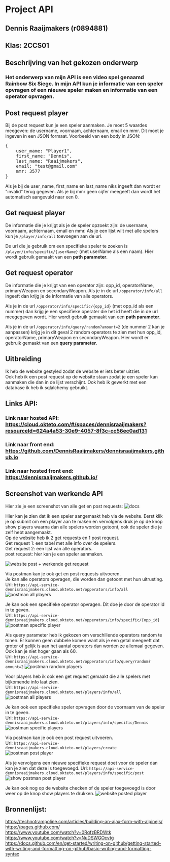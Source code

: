 # Project API
## Dennis Raaijmakers (r0894881)
## Klas: 2CCS01

## Beschrijving van het gekozen onderwerp
### Het onderwerp van mijn API is een video spel genaamd Rainbow Six Siege. In mijn API kun je informatie van een speler opvragen of een nieuwe speler maken en informatie van een operator opvragen. <br />

## Post request player
Bij de post request kun je een speler aanmaken. Je moet 5 waardes meegeven: de username, voornaam, achternaam, email en mmr. Dit moet je ingeven in een JSON formaat.
Voorbeeld van een body in JSON:
<pre>
{
    user_mame: "Player1",
    first_name: "Dennis",
    last_name: "Raaijmakers",
    email: "test@gmail.com"
    mmr: 3577
}
</pre>
Als je bij de user_name, first_name en last_name niks ingeeft dan wordt er "invalid" terug gegeven. Als je bij mmr geen cijfer meegeeft dan wordt het automatisch aangevuld naar een 0.
## Get request player
De informatie die je krijgt als je de speler opzoekt zijn: de username, voornaam, achternaam, email en mmr. 
Als je een lijst wilt met alle spelers kun je `/player/info/all` toevoegen aan de url.

De url die je gebruik om een specifieke speler te zoeken is `/player/info/specific/{userName}` (met userName als een naam). Hier wordt gebruik gemaakt van een **path parameter**.

## Get request operator
De informatie die je krijgt van een operator zijn: opp_id, operatorName, primaryWeapon en secondaryWeapon.
Als je in de url `/opperator/info/all` ingeeft dan krijg je de informatie van alle operators.

Als je in de url `/opperator/info/specific/{opp_id}` (met opp_id als een nummer) dan krijg je een specifieke operater die het id heeft die in de url meegegeven wordt. Hier wordt gebruik gemaakt van een **path parameter**.

Als je in de url `/opperator/info/query/random?amount=2` (de nummer 2 kan je aanpassen) krijg je in dit geval 2 random operators te zien met hun opp_id, operatorName, primaryWeapon en secondaryWeapon. Hier wordt er gebruik gemaakt van een **query parameter**. <br />

## Uitbreiding
Ik heb de website gestyled zodat de website er iets beter uitziet.<br />
Ook heb ik een post request op de website staan zodat je een speler kan aanmaken die dan in de lijst verschijnt.
Ook heb ik gewerkt met een database ik heb ik sqlalchemy gebruikt.<br />

## Links API:
### Link naar hosted API: https://cloud.okteto.com/#/spaces/dennisraaijmakers?resourceId=624a4a53-30e9-4057-8f3c-cc56ec0ad131
### Link naar front end: https://github.com/DennisRaaijmakers/dennisraaijmakers.github.io
### Link naar hosted front end: https://dennisraaijmakers.github.io/

## Screenshot van werkende API
Hier zie je een screenshot van alle get en post requests:
![docs](images/docs_okteto.PNG) <br />

Hier kan je zien dat ik een speler aangemaakt heb via de website. Eerst klik je op submit om een player aan te maken en vervolgens druk je op de knop show players waarna dan alle spelers worden getoont, ook de speler die je zelf hebt aangemaakt.<br />
Op de website heb ik 2 get requests en 1 post request.<br />
Get request 1: een tabel met alle info over de spelers.<br />
Get request 2: een lijst van alle operators.<br />
post request: hier kan je een speler aanmaken.

![website post + werkende get request](images/post_request_website.PNG) <br />

Via postman kan je ook get en post requests uitvoeren. <br />
Je kan alle operators opvragen, die worden dan getoont met hun uitrusting. <br />
Url: `https://api-service-dennisraaijmakers.cloud.okteto.net/opperators/info/all`
![postman all players](images/postman_all_operators.PNG) <br />

Je kan ook een specifieke operator opvragen. Dit doe je door de operator id in te geven.<br /> 
Url: `https://api-service-dennisraaijmakers.cloud.okteto.net/opperators/info/specific/{opp_id}`
![postman specific player](images/postman_specific_operators.PNG) <br />

Als query parameter heb ik gekozen om verschillende operators random te tonen. Er kunnen geen dubbele komen want als je een getal meegeeft dat groter of gelijk is aan het aantal operators dan worden ze allemaal gegeven. Ook kan je niet hoger gaan als 60. <br /> 
Url: `https://api-service-dennisraaijmakers.cloud.okteto.net/opperators/info/query/random?amount=2`
![postman random players](images/postman_random_operators.PNG) <br />

Voor players heb ik ook een get request gemaakt die alle spelers met bijkomende info laat zien.<br />
Url: `https://api-service-dennisraaijmakers.cloud.okteto.net/players/info/all`
![postman all players](images/postman_all_players.PNG) <br />

Je kan ook een specifieke speler opvragen door de voornaam van de speler in te geven. <br />
Url: `https://api-service-dennisraaijmakers.cloud.okteto.net/players/info/specific/Dennis`
![postman specific players](images/postman_specific_players.PNG) <br />

Via postman kan je ook een post request uitvoeren. <br />
Url: `https://api-service-dennisraaijmakers.cloud.okteto.net/players/create`
![postman post player](images/postman_post_request_1.PNG) <br />

Als je vervolgens een nieuwe specifieke request doet voor de speler dan kan je zien dat deze is toegevoegd.
Url: `https://api-service-dennisraaijmakers.cloud.okteto.net/players/info/specific/post`
![show postman post player](images/postman_post_request_2.PNG) <br />

Je kan ook nog op de website checken of de speler toegevoegd is door weer op de knop show players te drukken.
![website posted player](images/post_request_website_2.PNG) <br />

## Bronnenlijst: 
https://technotrampoline.com/articles/building-an-ajax-form-with-alpinejs/ <br />
https://pages.github.com/ <br />
https://www.youtube.com/watch?v=0RqfzBRDWtk <br />
https://www.youtube.com/watch?v=NuDSWGOcvtg <br />
https://docs.github.com/en/get-started/writing-on-github/getting-started-with-writing-and-formatting-on-github/basic-writing-and-formatting-syntax <br />